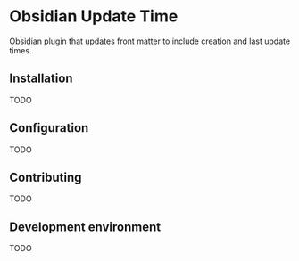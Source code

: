 # Obsidian Update Time

Obsidian plugin that updates front matter to include creation and last update times.

## Installation

TODO

## Configuration

TODO

## Contributing

TODO

## Development environment

TODO
